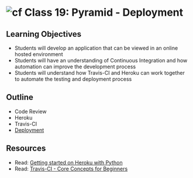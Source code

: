 # ![cf](http://i.imgur.com/7v5ASc8.png) Class 19: Pyramid - Deployment

## Learning Objectives

- Students will develop an application that can be viewed in an online hosted environment
- Students will have an understanding of Continuous Integration and how automation can improve the development process
- Students will understand how Travis-CI and Heroku can work together to automate the testing and deployment process

## Outline

- Code Review
- Heroku
- Travis-CI
- [Deployment]

<!-- links -->
[Deployment]: ./notes/deployment.md

## Resources
- Read: [Getting started on Heroku with Python](https://devcenter.heroku.com/articles/getting-started-with-python#introduction)
- Read: [Travis-CI - Core Concepts for Beginners](https://docs.travis-ci.com/user/for-beginners/)
